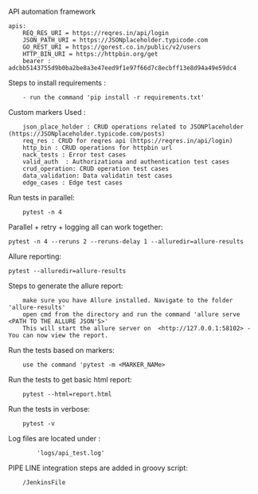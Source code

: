 API automation framework

    apis: 
        REQ_RES_URI = https://reqres.in/api/login
        JSON_PATH_URI = https://JSONplaceholder.typicode.com
        GO_REST_URI = https://gorest.co.in/public/v2/users
        HTTP_BIN_URI = https://httpbin.org/get
        bearer : adcbb5143755d9b0ba2be8a3e47eed9f1e97f66d7c8ecbff13e8d94a49e59dc4

Steps to install requirements :
        
        - run the command 'pip install -r requirements.txt'



Custom markers Used :

        json_place_holder : CRUD operations related to JSONPlaceholder (https://JSONplaceholder.typicode.com/posts)
        req_res : CRUD for reqres api (https://reqres.in/api/login)
        http_bin : CRUD operations for httpbin url
        nack_tests : Error test cases
        valid_auth  : Authorizationa and authentication test cases
        crud_operation: CRUD operation test cases
        data_validation: Data validatin test cases
        edge_cases : Edge test cases


Run tests in parallel:
        
        pytest -n 4

Parallel + retry + logging all can work together:

    pytest -n 4 --reruns 2 --reruns-delay 1 --alluredir=allure-results

Allure reporting:
     
    pytest --alluredir=allure-results

Steps to generate the allure report:
        
        make sure you have Allure installed. Navigate to the folder 'allure-results'
        open cmd from the directory and run the command 'allure serve <PATH TO THE ALLURE JSON'S>'
        This will start the allure server on  <http://127.0.0.1:58102> - You can now view the report.

Run the tests based on markers:
        
        use the command 'pytest -m <MARKER_NAMe>

Run the tests to get basic html report:
        
        pytest --html=report.html


Run the tests in verbose:
        
        pytest -v 


Log files are located under :
        
            'logs/api_test.log'


PIPE LINE integration steps are added in groovy script:
        
        /JenkinsFile
